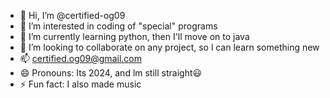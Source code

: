 - 👋 Hi, I’m @certified-og09
- 👀 I’m interested in coding of "special" programs
- 🌱 I’m currently learning python, then I'll move on to java
- 💞️ I’m looking to collaborate on any project, so l can learn something new
- 📫 certified.og09@gmail.com
- 😄 Pronouns: Its 2024, and lm still straight😃
- ⚡ Fun fact: I also made music

<!---
certified-og09/certified-og09 is a ✨ special ✨ repository because its `README.md` (this file) appears on your GitHub profile.
You can click the Preview link to take a look at your changes.
--->
